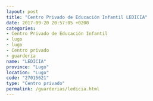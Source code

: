```yaml
---
layout: post
title: "Centro Privado de Educación Infantil LEDICIA"
date: 2017-09-20 20:57:05 +0200
categories:
- Centro Privado de Educación Infantil
- lugo
- lugo
- Centro privado
- guarderia
name: "LEDICIA"
province: "Lugo"
location: "Lugo"
code: "27015621"
type: "Centro privado"
permalink: /guarderias/ledicia.html
---
```

